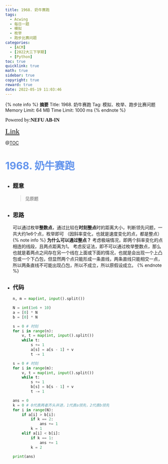 ```yaml
---
title: 1968. 奶牛赛跑
tags:
  - Acwing
  - 每日一题
  - 模拟
  - 枚举
  - 跑步比赛问题
categories:
  - [ACM] 
  - [2022大三下学期] 
  - [Python]
toc: true
quicklink: true
math: true
sidebar: true
copyright: true
reward: true
date: 2022-05-19 11:03:46
---
```



{% note info %}
**摘要**
Title: 1968. 奶牛赛跑
Tag: 模拟、枚举、跑步比赛问题
Memory Limit: 64 MB
Time Limit: 1000 ms
{% endnote %}
<!-- more -->

<font size=3 face=楷体>Powered by:**NEFU AB-IN**</font>

<font color=#FFA500 size=5 face=楷体>[Link](https://www.acwing.com/problem/content/description/1970/)</font>

@[TOC](文章目录)

# <font color=#6495ED size=6>1968. 奶牛赛跑</font>

* ## <font size=4 face=粗体>题意</font>

  >见原题

* ## <font size=4 face=粗体>思路</font>

  可以通过枚举**整数点**，通过比较在**时刻整点**时的距离大小，判断领先问题，一共大约1e6个点，枚举即可
  （因斜率变化，也就是速度变化的点，都是整点）
  {% note info %}
  **为什么可以通过整点？**
  考虑极端情况，即两个斜率变化的点相连的线段，且两点距离为1。
  考虑反证法，即不可以通过枚举整数点，那么也就是着两点之间存在另一个线在上面或下面的情况，也就是会出现一个上凸包或一个下凸包，但显然两个点只能形成一条直线，两条直线只能相交一点，所以两条直线不可能出现凸包，所以不成立，所以原假设成立。
  {% endnote %}

* ## <font size=4 face=粗体>代码</font>

  ```python
  n, m = map(int, input().split())

  N = int(1e6 + 10)
  a = [0] * N
  b = [0] * N

  s = 0 # 时刻
  for i in range(n):
      v, t = map(int, input().split())
      while t:
          s += 1
          a[s] = a[s - 1] + v
          t -= 1

  s = 0 # 时刻
  for i in range(m):
      v, t = map(int, input().split())
      while t:
          s += 1
          b[s] = b[s - 1] + v
          t -= 1

  ans = 0
  k = 0 # 0代表两者齐头并进，1代表a领先，2代表b领先
  for i in range(N):
      if a[i] > b[i]:
          if k == 2:
              ans += 1
          k = 1
      elif a[i] < b[i]:
          if k == 1:
              ans += 1
          k = 2

  print(ans)
  ```